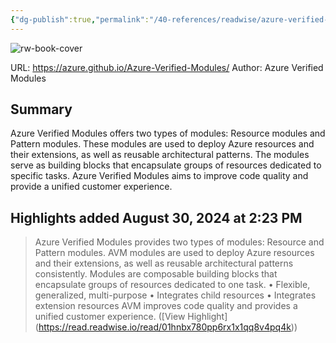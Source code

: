 ```yaml
---
{"dg-publish":true,"permalink":"/40-references/readwise/azure-verified-modules/","tags":["rw/articles"]}
---
```


![rw-book-cover](https://readwise-assets.s3.amazonaws.com/static/images/article1.be68295a7e40.png)
  
URL: https://azure.github.io/Azure-Verified-Modules/
Author: Azure Verified Modules

## Summary

Azure Verified Modules offers two types of modules: Resource modules and Pattern modules. These modules are used to deploy Azure resources and their extensions, as well as reusable architectural patterns. The modules serve as building blocks that encapsulate groups of resources dedicated to specific tasks. Azure Verified Modules aims to improve code quality and provide a unified customer experience.

## Highlights added August 30, 2024 at 2:23 PM
>Azure Verified Modules provides two types of modules: Resource and Pattern modules.
>AVM modules are used to deploy Azure resources and their extensions, as well as reusable architectural patterns consistently.
>Modules are composable building blocks that encapsulate groups of resources dedicated to one task.
>• Flexible, generalized, multi-purpose
>• Integrates child resources
>• Integrates extension resources
>AVM improves code quality and provides a unified customer experience. ([View Highlight] (https://read.readwise.io/read/01hnbx780pp6rx1x1qq8v4pq4k))


